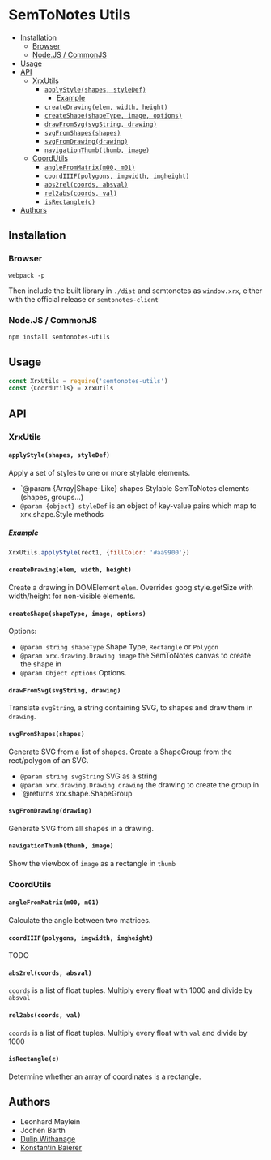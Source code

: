 # SemToNotes Utils

<!-- BEGIN-MARKDOWN-TOC -->
* [Installation](#installation)
	* [Browser](#browser)
	* [Node.JS / CommonJS](#nodejs--commonjs)
* [Usage](#usage)
* [API](#api)
	* [XrxUtils](#xrxutils)
		* [`applyStyle(shapes, styleDef)`](#applystyleshapes-styledef)
			* [Example](#example)
		* [`createDrawing(elem, width, height)`](#createdrawingelem-width-height)
		* [`createShape(shapeType, image, options)`](#createshapeshapetype-image-options)
		* [`drawFromSvg(svgString, drawing)`](#drawfromsvgsvgstring-drawing)
		* [`svgFromShapes(shapes)`](#svgfromshapesshapes)
		* [`svgFromDrawing(drawing)`](#svgfromdrawingdrawing)
		* [`navigationThumb(thumb, image)`](#navigationthumbthumb-image)
	* [CoordUtils](#coordutils)
		* [`angleFromMatrix(m00, m01)`](#anglefrommatrixm00-m01)
		* [`coordIIIF(polygons, imgwidth, imgheight)`](#coordiiifpolygons-imgwidth-imgheight)
		* [`abs2rel(coords, absval)`](#abs2relcoords-absval)
		* [`rel2abs(coords, val)`](#rel2abscoords-val)
		* [`isRectangle(c)`](#isrectanglec)
* [Authors](#authors)

<!-- END-MARKDOWN-TOC -->

## Installation

### Browser

```
webpack -p
```

Then include the built library in `./dist` and semtonotes as `window.xrx`, either with the official release or `semtonotes-client`

### Node.JS / CommonJS

```sh
npm install semtonotes-utils
```

## Usage

```js
const XrxUtils = require('semtonotes-utils')
const {CoordUtils} = XrxUtils
```

## API

<!-- BEGIN-RENDER src/xrx-utils.js -->
### XrxUtils
#### `applyStyle(shapes, styleDef)`
Apply a set of styles to one or more stylable elements.

- `@param {Array|Shape-Like} shapes Stylable SemToNotes elements (shapes, groups...)
- `@param {object} styleDef` is an object of key-value pairs which map to xrx.shape.Style
methods

##### Example

```js
XrxUtils.applyStyle(rect1, {fillColor: '#aa9900'})
```
#### `createDrawing(elem, width, height)`
Create a drawing in DOMElement `elem`. Overrides goog.style.getSize with
width/height for non-visible elements.
#### `createShape(shapeType, image, options)`
Options:
- `@param string shapeType` Shape Type, `Rectangle` or `Polygon`
- `@param xrx.drawing.Drawing image` the SemToNotes canvas to create the shape in
- `@param Object options` Options.
#### `drawFromSvg(svgString, drawing)`
Translate `svgString`, a string containing SVG, to shapes and draw them
in `drawing`.
#### `svgFromShapes(shapes)`
Generate SVG from a list of shapes.
Create a ShapeGroup from the rect/polygon of an SVG.
- `@param string svgString` SVG as a string
- `@param xrx.drawing.Drawing drawing` the drawing to create the group in
- `@returns xrx.shape.ShapeGroup
#### `svgFromDrawing(drawing)`
Generate SVG from all shapes in a drawing.
#### `navigationThumb(thumb, image)`
Show the viewbox of `image` as a rectangle in `thumb`

<!-- END-RENDER -->

<!-- BEGIN-RENDER src/coord-utils.js -->
### CoordUtils
#### `angleFromMatrix(m00, m01)`
Calculate the angle between two matrices.
#### `coordIIIF(polygons, imgwidth, imgheight)`
TODO
#### `abs2rel(coords, absval)`
`coords` is a list of float tuples. Multiply every float with 1000 and divide by `absval`
#### `rel2abs(coords, val)`
`coords` is a list of float tuples. Multiply every float with `val` and divide by 1000
#### `isRectangle(c)`
Determine whether an array of coordinates is a rectangle.

<!-- END-RENDER -->

## Authors

* Leonhard Maylein
* Jochen Barth
* [Dulip Withanage](https://github.com/withanage)
* [Konstantin Baierer](https://github.com/kba)
